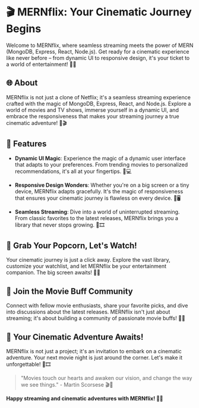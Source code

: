 # 🎬 MERNflix: Your Cinematic Journey Begins

Welcome to MERNflix, where seamless streaming meets the power of MERN (MongoDB, Express, React, Node.js). Get ready for a cinematic experience like never before – from dynamic UI to responsive design, it's your ticket to a world of entertainment! 🎥🍿

## 🌐 About

MERNflix is not just a clone of Netflix; it's a seamless streaming experience crafted with the magic of MongoDB, Express, React, and Node.js. Explore a world of movies and TV shows, immerse yourself in a dynamic UI, and embrace the responsiveness that makes your streaming journey a true cinematic adventure! 🚀🎬

## 🚀 Features

- **Dynamic UI Magic**: Experience the magic of a dynamic user interface that adapts to your preferences. From trending movies to personalized recommendations, it's all at your fingertips. 🌟💻

- **Responsive Design Wonders**: Whether you're on a big screen or a tiny device, MERNflix adapts gracefully. It's the magic of responsiveness that ensures your cinematic journey is flawless on every device. 📱🖥️

- **Seamless Streaming**: Dive into a world of uninterrupted streaming. From classic favorites to the latest releases, MERNflix brings you a library that never stops growing. 🎉🎞️

## 🍿 Grab Your Popcorn, Let's Watch!
Your cinematic journey is just a click away. Explore the vast library, customize your watchlist, and let MERNflix be your entertainment companion. The big screen awaits! 🍿🎉

## 🌟 Join the Movie Buff Community
Connect with fellow movie enthusiasts, share your favorite picks, and dive into discussions about the latest releases. MERNflix isn't just about streaming; it's about building a community of passionate movie buffs! 🤝🌟

## 🚀 Your Cinematic Adventure Awaits!
MERNflix is not just a project; it's an invitation to embark on a cinematic adventure. Your next movie night is just around the corner. Let's make it unforgettable! 🚀🎞️

> "Movies touch our hearts and awaken our vision, and change the way we see things." - Martin Scorsese 🎬🌟

**Happy streaming and cinematic adventures with MERNflix! 🚀🍿**
